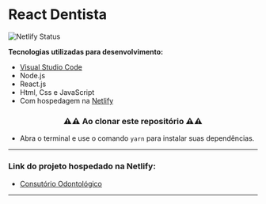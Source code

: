 # React Dentista

![Netlify Status](https://api.netlify.com/api/v1/badges/67f3768f-0102-4d5b-b8a6-9b106dc83933/deploy-status)

**Tecnologias utilizadas para desenvolvimento:**

 - [Visual Studio Code](https://code.visualstudio.com/download)
 - Node.js
 - React.js
 - Html, Css e JavaScript
 - Com hospedagem na [Netlify](https://www.netlify.com/)

<h3 align="center">
  ⚠️⚠️ Ao clonar este repositório ⚠️⚠️
</h3>

- Abra o terminal e use o comando ```yarn``` para instalar suas dependências.
***

### Link do projeto hospedado na Netlify:

- [Consutório Odontológico](https://dentes-saudaveis.netlify.app/)
***
